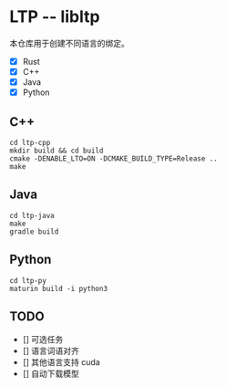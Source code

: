# LTP -- libltp

本仓库用于创建不同语言的绑定。

+ [x] Rust
+ [x] C++
+ [x] Java
+ [x] Python

## C++

```shell
cd ltp-cpp
mkdir build && cd build
cmake -DENABLE_LTO=ON -DCMAKE_BUILD_TYPE=Release ..
make
```

## Java

```shell
cd ltp-java
make
gradle build
```

## Python

```shell
cd ltp-py
maturin build -i python3
```

## TODO
+ [] 可选任务
+ [] 语言词语对齐
+ [] 其他语言支持 cuda
+ [] 自动下载模型